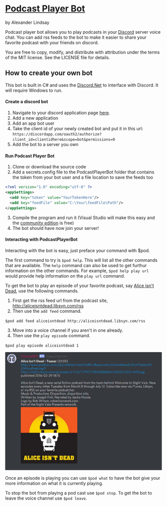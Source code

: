 # [Podcast Player Bot](https://github.com/AlexanderLindsay/PodcastPlayerBot)

by Alexander Lindsay

Podcast player bot allows you to play podcasts in your [Discord](https://discordapp.com) server voice chat. You can add rss feeds to the bot to make it easier to share your favorite podcast with your friends on discord.

You are free to copy, modify, and distribute <PROJECT NAME> with attribution under the terms of the MIT license. See the LICENSE file for details.

## How to create your own bot

This bot is built in C# and uses the [Discord.Net](https://github.com/RogueException/Discord.Net) to interface with Discord. It will require Windows to run.

#### Create a discord bot
1. Navigate to your discord application page [here](https://discordapp.com/developers/applications/me).
2. Add a new application
3. Add an app bot user
4. Take the client id of your newly created bot and put it in this url: `https://discordapp.com/oauth2/authorize?client_id=clientidhere&scope=bot&permissions=0`
5. Add the bot to a server you own

#### Run Podcast Player Bot
1. Clone or download the source code
2. Add a secrets.config file to the PodcastPlayerBot folder that contains the token from your bot user and a file location to save the feeds too

```xml
<?xml version="1.0" encoding="utf-8" ?>
<appSettings>
  <add key="token" value="YourTokenHere"/>
  <add key="feedFile" value="C:\Your\feedFile\Path"/>
</appSettings>
```

3. Compile the program and run it (Visual Studio will make this easy and the [community edition](https://www.visualstudio.com/products/visual-studio-community-vs) is free)
4. The bot should have now join your server!

#### Interacting with PodcastPlayerBot

Interacting with the bot is easy, just preface your command with $pod. 

The first command to try is `$pod help`. This will list all the other commands that are available. The `help` command can also be used to get furthur information on the other commands. For example, `$pod help play url` would provide help information on the `play url` command.

To get the bot to play an episode of your favorite podcast, say [Alice isn't Dead](http://www.nightvalepresents.com/aliceisntdead/), use the following commands.
1. First get the rss feed url from the podcast site, http://aliceisntdead.libsyn.com/rss
1. Then use the `add feed` command. 

`$pod add feed aliceisntdead http://aliceisntdead.libsyn.com/rss`

3. Move into a voice channel if you aren't in one already.
3. Then use the `play episode` command.

`$pod play episode aliceisntdead 1`

![Podcast Description](PodcastDescription.PNG?raw=true)

Once an episode is playing you can use `$pod what` to have the bot give your more information on what it is currently playing.

To stop the bot from playing a pod cast use `$pod stop`. To get the bot to leave the voice channel use `$pod leave`.